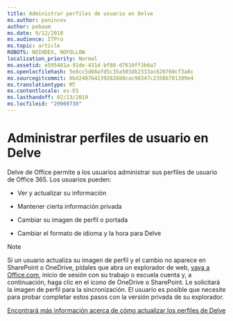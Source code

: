 ```yaml
---
title: Administrar perfiles de usuario en Delve
ms.author: ponincev
author: pebaum
ms.date: 9/12/2018
ms.audience: ITPro
ms.topic: article
ROBOTS: NOINDEX, NOFOLLOW
localization_priority: Normal
ms.assetid: e595481a-91de-431d-bf86-d7610ff3b6a7
ms.openlocfilehash: 5e8cc5d68afd5c35a503db2333ac620760cf3a8c
ms.sourcegitcommit: 6bd248764239282688cac98347c2356b701389e4
ms.translationtype: MT
ms.contentlocale: es-ES
ms.lasthandoff: 02/13/2019
ms.locfileid: "29969730"
---
```

# <a name="manage-user-profiles-in-delve"></a>Administrar perfiles de usuario en Delve

Delve de Office permite a los usuarios administrar sus perfiles de usuario de Office 365. Los usuarios pueden:
  
- Ver y actualizar su información
    
- Mantener cierta información privada
    
- Cambiar su imagen de perfil o portada
    
- Cambiar el formato de idioma y la hora para Delve
    
> [!NOTE]
> Si un usuario actualiza su imagen de perfil y el cambio no aparece en SharePoint o OneDrive, pídales que abra un explorador de web, [vaya a Office.com](https://www.office.com), inicio de sesión con su trabajo o escuela cuenta y, a continuación, haga clic en el icono de OneDrive o SharePoint. Le solicitará la imagen de perfil para la sincronización. El usuario es posible que necesite para probar completar estos pasos con la versión privada de su explorador. 
  
[Encontrará más información acerca de cómo actualizar los perfiles de Delve](https://go.microsoft.com/fwlink/?linkid=735070)
  

